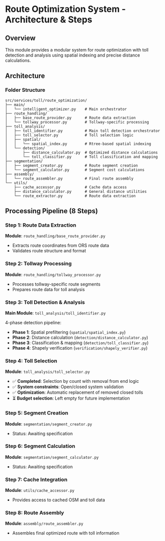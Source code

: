 # Route Optimization System - Architecture & Steps

## Overview

This module provides a modular system for route optimization with toll detection and analysis using spatial indexing and precise distance calculations.

## Architecture

### Folder Structure

```
src/services/toll/route_optimization/
├── main/
│   └── intelligent_optimizer.py    # Main orchestrator
├── route_handling/
│   ├── base_route_provider.py      # Route data extraction
│   └── tollway_processor.py        # Tollway-specific processing
├── toll_analysis/
│   ├── toll_identifier.py          # Main toll detection orchestrator
│   ├── toll_selector.py            # Toll selection logic
│   ├── spatial/
│   │   └── spatial_index.py        # Rtree-based spatial indexing
│   └── detection/
│       ├── distance_calculator.py  # Optimized distance calculations
│       └── toll_classifier.py      # Toll classification and mapping
├── segmentation/
│   ├── segment_creator.py          # Route segment creation
│   └── segment_calculator.py       # Segment cost calculations
├── assembly/
│   └── route_assembler.py          # Final route assembly
└── utils/
    ├── cache_accessor.py           # Cache data access
    ├── distance_calculator.py      # General distance utilities
    └── route_extractor.py          # Route data extraction
```

## Processing Pipeline (8 Steps)

### Step 1: Route Data Extraction
**Module**: `route_handling/base_route_provider.py`
- Extracts route coordinates from ORS route data
- Validates route structure and format

### Step 2: Tollway Processing
**Module**: `route_handling/tollway_processor.py`
- Processes tollway-specific route segments
- Prepares route data for toll analysis

### Step 3: Toll Detection & Analysis
**Main Module**: `toll_analysis/toll_identifier.py`

4-phase detection pipeline:
- **Phase 1**: Spatial prefiltering (`spatial/spatial_index.py`)
- **Phase 2**: Distance calculation (`detection/distance_calculator.py`)
- **Phase 3**: Classification & mapping (`detection/toll_classifier.py`)
- **Phase 4**: Shapely verification (`verification/shapely_verifier.py`)

### Step 4: Toll Selection
**Module**: `toll_analysis/toll_selector.py`
- ✅ **Completed**: Selection by count with removal from end logic
- ✅ **System constraints**: Open/closed system validation
- ✅ **Optimization**: Automatic replacement of removed closed tolls
- ⏳ **Budget selection**: Left empty for future implementation

### Step 5: Segment Creation  
**Module**: `segmentation/segment_creator.py`
- Status: Awaiting specification

### Step 6: Segment Calculation
**Module**: `segmentation/segment_calculator.py`  
- Status: Awaiting specification

### Step 7: Cache Integration
**Module**: `utils/cache_accessor.py`
- Provides access to cached OSM and toll data

### Step 8: Route Assembly
**Module**: `assembly/route_assembler.py`
- Assembles final optimized route with toll information
